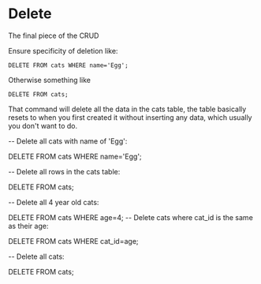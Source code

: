 # Delete

The final piece of the CRUD 

Ensure specificity of deletion like:
```
DELETE FROM cats WHERE name='Egg';

```
Otherwise something like 
```
DELETE FROM cats;
```
That command will delete all the data in the cats table, the table basically resets to when you first created it without inserting any data, which usually you don't want to do.

-- Delete all cats with name of 'Egg':

DELETE FROM cats WHERE name='Egg';

-- Delete all rows in the cats table:

DELETE FROM cats;

-- Delete all 4 year old cats:

DELETE FROM cats WHERE age=4;
-- Delete cats where cat_id is the same as their age:

DELETE FROM cats WHERE cat_id=age;

-- Delete all cats:

DELETE FROM cats;